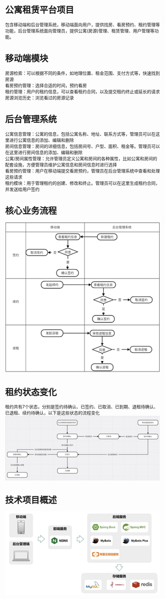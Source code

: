 # 公寓租赁平台项目
包含移动端和后台管理系统，移动端面向用户，提供找房、看房预约、租约管理等功能，后台管理系统面向管理员，提供公寓(房源)管理、租赁管理、用户管理等功能。

# 移动端模块
房源检索：可以根据不同的条件，如地理位置、租金范围、支付方式等，快速找到房源<br>
看房预约管理：选择合适的时间，预约看房<br>
租约管理：用户的租约信息，可以查看租约合同，以及提交租约终止或延长的请求<br>
房源浏览历史：浏览看过的房源记录<br>

# 后台管理系统
公寓信息管理：公寓的信息，包括公寓名称、地址、联系方式等，管理员可以在这里进行公寓信息的添加、编辑和删除<br>
房间信息管理：房间的详细信息，包括房间号、户型、面积、租金等。管理员可以在这里进行房间信息的添加、编辑和删除<br>
公寓/房间属性管理：允许管理员定义公寓和房间的各种属性，比如公寓和房间的配套设施，方便管理员维护公寓信息和房间信息时进行选择<br>
看房预约管理：用户在移动端提交看房预约，管理员在后台管理系统中查看和处理这些请求<br>
租约模块：用于管理租约的创建、修改和终止。管理员可以在这里生成租约合同，并发送给用户签约<br>

# 核心业务流程

![](https://github.com/jie-chen532/ApartmentProject/blob/main/images/%E6%A0%B8%E5%BF%83%E6%B5%81%E7%A8%8B%E5%9B%BE.jpg)

# 租约状态变化
租约共有7个状态，分别是签约待确认、已签约、已取消、已到期、退租待确认、已退租、续约待确认，以下是这些状态的流程变化
![](https://github.com/jie-chen532/ApartmentProject/blob/main/images/%E7%8A%B6%E6%80%81%E5%8F%98%E5%8C%96%E5%9B%BE.jpg)

# 技术项目概述
![](https://github.com/jie-chen532/ApartmentProject/blob/main/images/%E9%A1%B9%E7%9B%AE%E6%8A%80%E6%9C%AF%E6%A6%82%E8%BF%B0.jpg)
